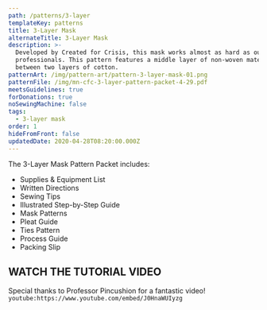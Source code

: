 ```yaml
---
path: /patterns/3-layer
templateKey: patterns
title: 3-Layer Mask
alternateTitle: 3-Layer Mask
description: >-
  Developed by Created for Crisis, this mask works almost as hard as our medical
  professionals. This pattern features a middle layer of non-woven material
  between two layers of cotton.
patternArt: /img/pattern-art/pattern-3-layer-mask-01.png
patternFile: /img/mn-cfc-3-layer-pattern-packet-4-29.pdf
meetsGuidelines: true
forDonations: true
noSewingMachine: false
tags:
  - 3-layer mask
order: 1
hideFromFront: false
updatedDate: 2020-04-28T08:20:00.000Z
---
```

The 3-Layer Mask Pattern Packet includes:

* Supplies & Equipment List
* Written Directions
* Sewing Tips
* Illustrated Step-by-Step Guide
* Mask Patterns
* Pleat Guide
* Ties Pattern
* Process Guide
* Packing Slip

## WATCH THE TUTORIAL VIDEO

Special thanks to Professor Pincushion for a fantastic video! `youtube:https://www.youtube.com/embed/J0HnaWUIyzg`